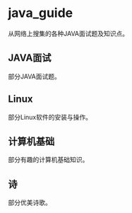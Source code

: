 # java_guide

从网络上搜集的各种JAVA面试题及知识点。

## JAVA面试

部分JAVA面试题。

## Linux

部分Linux软件的安装与操作。

## 计算机基础

部分有趣的计算机基础知识。

## 诗

部分优美诗歌。
